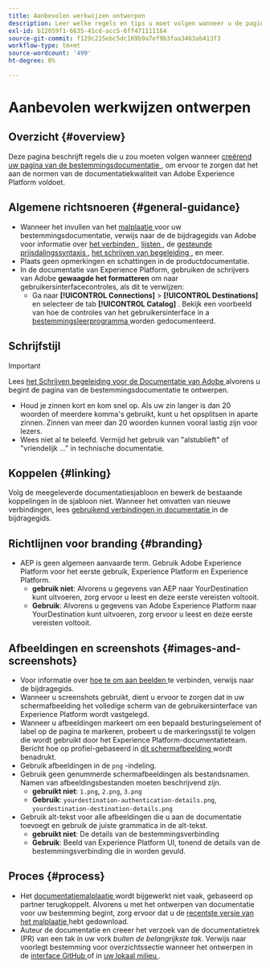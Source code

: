 ```yaml
---
title: Aanbevolen werkwijzen ontwerpen
description: Leer welke regels en tips u moet volgen wanneer u de pagina met doeldocumentatie ontwerpt, om te controleren of deze voldoet aan de kwaliteitsnormen voor Adobe Experience Platform-documentatie.
exl-id: b12059f1-6635-41cd-acc5-6ff471111164
source-git-commit: f129c215ebc5dc169b9a7ef9b3faa3463ab413f3
workflow-type: tm+mt
source-wordcount: '499'
ht-degree: 0%

---
```


# Aanbevolen werkwijzen ontwerpen

## Overzicht {#overview}

Deze pagina beschrijft regels die u zou moeten volgen wanneer [ creërend uw pagina van de bestemmingsdocumentatie ](./documentation-instructions.md), om ervoor te zorgen dat het aan de normen van de documentatiekwaliteit van Adobe Experience Platform voldoet.

## Algemene richtsnoeren {#general-guidance}

* Wanneer het invullen van het [ malplaatje ](./self-service-template.md) voor uw bestemmingsdocumentatie, verwijs naar de de bijdragegids van Adobe voor informatie over [ het verbinden ](https://experienceleague.adobe.com/docs/contributor/contributor-guide/writing-essentials/linking.html?lang=nl-NL), [ lijsten ](https://experienceleague.adobe.com/docs/contributor/contributor-guide/writing-essentials/markdown.html?lang=nl-NL#tables), de [ gesteunde prijsdalingssyntaxis ](https://experienceleague.adobe.com/docs/contributor/contributor-guide/writing-essentials/markdown.html?lang=nl-NL), [ het schrijven van begeleiding ](https://experienceleague.adobe.com/docs/contributor/contributor-guide/writing-essentials/general-writing-guidance.html?lang=nl-NL), en meer.
* Plaats geen opmerkingen en schattingen in de productdocumentatie.
* In de documentatie van Experience Platform, gebruiken de schrijvers van Adobe **gewaagde het formatteren** om naar gebruikersinterfacecontroles, als dit te verwijzen:
   * Ga naar **[!UICONTROL Connections]** > **[!UICONTROL Destinations]** en selecteer de tab **[!UICONTROL Catalog]** . Bekijk een voorbeeld van hoe de controles van het gebruikersinterface in a [ bestemmingsleerprogramma ](https://experienceleague.adobe.com/docs/experience-platform/destinations/ui/activate/activate-batch-profile-destinations.html?lang=nl-NL#select-destination) worden gedocumenteerd.

## Schrijfstijl

>[!IMPORTANT]
>
>Lees [ het Schrijven begeleiding voor de Documentatie van Adobe ](https://experienceleague.adobe.com/docs/contributor/contributor-guide/writing-essentials/general-writing-guidance.html?lang=nl-NL) alvorens u begint de pagina van de bestemmingsdocumentatie te ontwerpen.

* Houd je zinnen kort en kom snel op. Als uw zin langer is dan 20 woorden of meerdere komma&#39;s gebruikt, kunt u het opsplitsen in aparte zinnen. Zinnen van meer dan 20 woorden kunnen vooral lastig zijn voor lezers.
* Wees niet al te beleefd. Vermijd het gebruik van &quot;alstublieft&quot; of &quot;vriendelijk ...&quot; in technische documentatie.

## Koppelen {#linking}

Volg de meegeleverde documentatiesjabloon en bewerk de bestaande koppelingen in de sjabloon niet. Wanneer het omvatten van nieuwe verbindingen, lees [ gebruikend verbindingen in documentatie ](https://experienceleague.adobe.com/docs/contributor/contributor-guide/writing-essentials/linking.html?lang=nl-NL) in de bijdragegids.

## Richtlijnen voor branding {#branding}

* AEP is geen algemeen aanvaarde term. Gebruik Adobe Experience Platform voor het eerste gebruik, Experience Platform en Experience Platform.
   * **gebruik niet**: Alvorens u gegevens van AEP naar YourDestination kunt uitvoeren, zorg ervoor u leest en deze eerste vereisten voltooit.
   * **Gebruik**: Alvorens u gegevens van Adobe Experience Platform naar YourDestination kunt uitvoeren, zorg ervoor u leest en deze eerste vereisten voltooit.

## Afbeeldingen en screenshots {#images-and-screenshots}

* Voor informatie over [ hoe te om aan beelden ](https://experienceleague.adobe.com/docs/contributor/contributor-guide/writing-essentials/markdown.html?lang=nl-NL#images) te verbinden, verwijs naar de bijdragegids.
* Wanneer u screenshots gebruikt, dient u ervoor te zorgen dat in uw schermafbeelding het volledige scherm van de gebruikersinterface van Experience Platform wordt vastgelegd.
* Wanneer u afbeeldingen markeert om een bepaald besturingselement of label op de pagina te markeren, probeert u de markeringsstijl te volgen die wordt gebruikt door het Experience Platform-documentatieteam. Bericht hoe op profiel-gebaseerd in [ dit schermafbeelding ](/help/destinations/catalog/cloud-storage/amazon-s3.md#export-type-frequency) wordt benadrukt.
* Gebruik afbeeldingen in de `png` -indeling.
* Gebruik geen genummerde schermafbeeldingen als bestandsnamen. Namen van afbeeldingsbestanden moeten beschrijvend zijn.
   * **gebruikt niet**: `1.png`, `2.png`, `3.png`
   * **Gebruik**: `yourdestination-authentication-details.png`, `yourdestination-destination-details.png`
* Gebruik alt-tekst voor alle afbeeldingen die u aan de documentatie toevoegt en gebruik de juiste grammatica in de alt-tekst.
   * **gebruikt niet**: De details van de bestemmingsverbinding
   * **Gebruik**: Beeld van Experience Platform UI, tonend de details van de bestemmingsverbinding die in worden gevuld.

## Proces {#process}

* Het [ documentatiemalplaatje ](./self-service-template.md) wordt bijgewerkt niet vaak, gebaseerd op partner terugkoppelt. Alvorens u met het ontwerpen van documentatie voor uw bestemming begint, zorg ervoor dat u de [ recentste versie van het malplaatje ](../assets/docs-framework/yourdestination-template.zip) hebt gedownload.
* Auteur de documentatie en creeer het verzoek van de documentatietrek (PR) van een tak in uw vork *buiten de belangrijkste tak*. Verwijs naar voorlegt bestemming voor overzichtssectie wanneer het ontwerpen in de [ interface GitHub ](./use-github-interface-to-create-documentation.md#submit-review) of in [ uw lokaal milieu ](./work-in-local-environment.md#submit-review).
